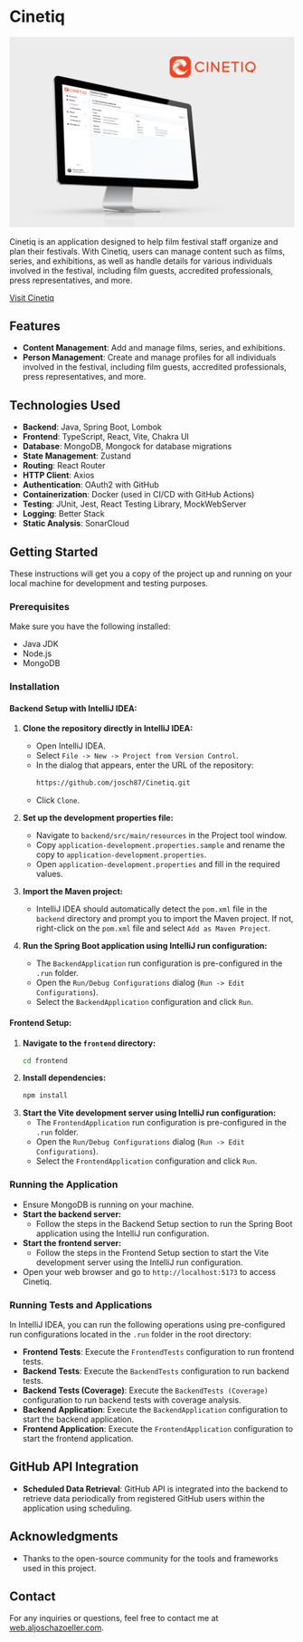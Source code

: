 # Cinetiq

![Mockup of Cinetiq](/.github/images/cinetiq-mockup_release1.0.0.png)

Cinetiq is an application designed to help film festival staff organize and plan their festivals. With Cinetiq, users can manage content such as films, series, and exhibitions, as well as handle details for various individuals involved in the festival, including film guests, accredited professionals, press representatives, and more.

[Visit Cinetiq](https://app.cinetiq.aljoschazoeller.com/)

## Features

- **Content Management**: Add and manage films, series, and exhibitions.
- **Person Management**: Create and manage profiles for all individuals involved in the festival, including film guests, accredited professionals, press representatives, and more.

## Technologies Used

- **Backend**: Java, Spring Boot, Lombok
- **Frontend**: TypeScript, React, Vite, Chakra UI
- **Database**: MongoDB, Mongock for database migrations
- **State Management**: Zustand
- **Routing**: React Router
- **HTTP Client**: Axios
- **Authentication**: OAuth2 with GitHub
- **Containerization**: Docker (used in CI/CD with GitHub Actions)
- **Testing**: JUnit, Jest, React Testing Library, MockWebServer
- **Logging**: Better Stack
- **Static Analysis**: SonarCloud

## Getting Started

These instructions will get you a copy of the project up and running on your local machine for development and testing purposes.

### Prerequisites

Make sure you have the following installed:

- Java JDK
- Node.js
- MongoDB

### Installation

#### Backend Setup with IntelliJ IDEA:

1. **Clone the repository directly in IntelliJ IDEA:**
   - Open IntelliJ IDEA.
   - Select `File -> New -> Project from Version Control`.
   - In the dialog that appears, enter the URL of the repository:
     ```bash
     https://github.com/josch87/Cinetiq.git
     ```
   - Click `Clone`.

2. **Set up the development properties file:**
   - Navigate to `backend/src/main/resources` in the Project tool window.
   - Copy `application-development.properties.sample` and rename the copy to `application-development.properties`.
   - Open `application-development.properties` and fill in the required values.

3. **Import the Maven project:**
   - IntelliJ IDEA should automatically detect the `pom.xml` file in the `backend` directory and prompt you to import the Maven project. If not, right-click on the `pom.xml` file and select `Add as Maven Project`.

4. **Run the Spring Boot application using IntelliJ run configuration:**
   - The `BackendApplication` run configuration is pre-configured in the `.run` folder.
   - Open the `Run/Debug Configurations` dialog (`Run -> Edit Configurations`).
   - Select the `BackendApplication` configuration and click `Run`.

#### Frontend Setup:

1. **Navigate to the `frontend` directory:**
    ```bash
    cd frontend
    ```
2. **Install dependencies:**
    ```bash
    npm install
    ```
3. **Start the Vite development server using IntelliJ run configuration:**
   - The `FrontendApplication` run configuration is pre-configured in the `.run` folder.
   - Open the `Run/Debug Configurations` dialog (`Run -> Edit Configurations`).
   - Select the `FrontendApplication` configuration and click `Run`.

### Running the Application

- Ensure MongoDB is running on your machine.
- **Start the backend server:**
   - Follow the steps in the Backend Setup section to run the Spring Boot application using the IntelliJ run configuration.
- **Start the frontend server:**
   - Follow the steps in the Frontend Setup section to start the Vite development server using the IntelliJ run configuration.
- Open your web browser and go to `http://localhost:5173` to access Cinetiq.

### Running Tests and Applications

In IntelliJ IDEA, you can run the following operations using pre-configured run configurations located in the `.run` folder in the root directory:

- **Frontend Tests**: Execute the `FrontendTests` configuration to run frontend tests.
- **Backend Tests**: Execute the `BackendTests` configuration to run backend tests.
- **Backend Tests (Coverage)**: Execute the `BackendTests (Coverage)` configuration to run backend tests with coverage analysis.
- **Backend Application**: Execute the `BackendApplication` configuration to start the backend application.
- **Frontend Application**: Execute the `FrontendApplication` configuration to start the frontend application.

## GitHub API Integration

- **Scheduled Data Retrieval**: GitHub API is integrated into the backend to retrieve data periodically from registered GitHub users within the application using scheduling.

## Acknowledgments

- Thanks to the open-source community for the tools and frameworks used in this project.

## Contact

For any inquiries or questions, feel free to contact me at [web.aljoschazoeller.com](https://web.aljoschazoeller.com/).

